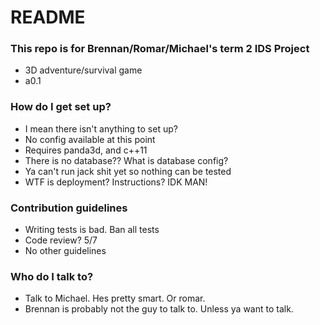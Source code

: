 # README #


### This repo is for Brennan/Romar/Michael's term 2 IDS Project ###

* 3D adventure/survival game
* a0.1

### How do I get set up? ###

* I mean there isn't anything to set up?
* No config available at this point
* Requires panda3d, and c++11
* There is no database?? What is database config?
* Ya can't run jack shit yet so nothing can be tested
* WTF is deployment? Instructions? IDK MAN!

### Contribution guidelines ###

* Writing tests is bad. Ban all tests
* Code review? 5/7
* No other guidelines

### Who do I talk to? ###

* Talk to Michael. Hes pretty smart. Or romar.
* Brennan is probably not the guy to talk to. Unless ya want to talk.